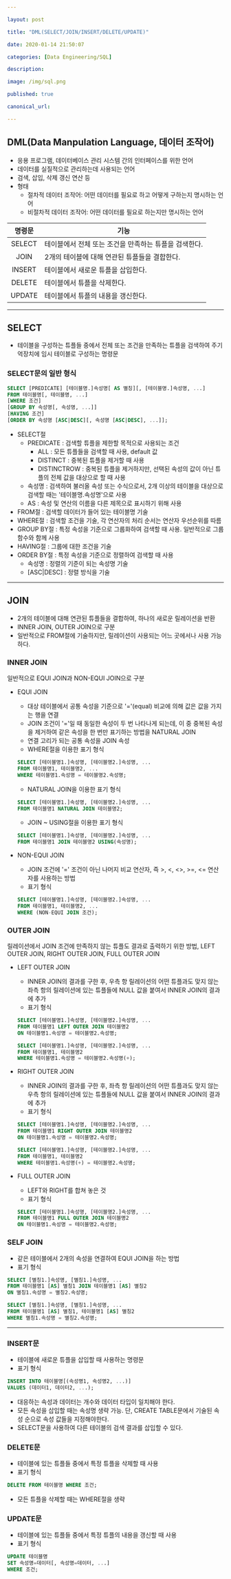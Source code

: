 ```yaml
---

layout: post

title: "DML(SELECT/JOIN/INSERT/DELETE/UPDATE)"

date: 2020-01-14 21:50:07

categories: [Data Engineering/SQL]

description:

image: /img/sql.png

published: true

canonical_url:

---
```


## DML(Data Manpulation Language, 데이터 조작어)

- 응용 프로그램, 데이터베이스 관리 시스템 간의 인터페이스를 위한 언어
- 데이터를 실질적으로 관리하는데 사용되는 언어
- 검색, 삽입, 삭제 갱신 연산 등
- 형태
  * 절차적 데이터 조작어: 어떤 데이터를 필요로 하고 어떻게 구하는지 명시하는 언어
  * 비절차적 데이터 조작어: 어떤 데이터를 필요로 하는지만 명시하는 언어

|명령문|기능|
|:---:|----|
|SELECT|테이블에서 전체 또는 조건을 만족하는 튜플을 검색한다.|
|JOIN|2개의 테이블에 대해 연관된 튜플들을 결합한다.|
|INSERT|테이블에서 새로운 튜플을 삽입한다.|
|DELETE|테이블에서 튜플을 삭제한다.|
|UPDATE|테이블에서 튜플의 내용을 갱신한다.|

----------------------------------------------------------

## SELECT

- 테이블을 구성하는 튜플들 중에서 전체 또는 조건을 만족하는 튜플을 검색하여 주기억장치에 임시 테이블로 구성하는 명령문

### SELECT문의 일반 형식

```sql
SELECT [PREDICATE] [테이블명.]속성명[ AS 별칭][, [테이블명.]속성명, ...]
FROM 테이블명[, 테이블명, ...]
[WHERE 조건]
[GROUP BY 속성명[, 속성명, ...]]
[HAVING 조건]
[ORDER BY 속성명 [ASC|DESC][, 속성명 [ASC|DESC], ...]];
```

- SELECT절
  * PREDICATE : 검색할 튜플을 제한할 목적으로 사용되는 조건
    + ALL : 모든 튜플들을 검색할 때 사용, default 값
    + DISTINCT : 중복된 튜플을 제거할 때 사용
    + DISTINCTROW : 중복된 튜플을 제거하지만, 선택된 속성의 값이 아닌 튜플의 전체 값을 대상으로 할 때 사용
  * 속성명 : 검색하여 불러올 속성 또는 수식으로서, 2개 이상의 테이블을 대상으로 검색할 때는 '테이블명.속성명'으로 사용
  * AS : 속성 및 연산의 이름을 다른 제목으로 표시하기 위해 사용
- FROM절 : 검색할 데이터가 들어 있는 테이블명 기술
- WHERE절 : 검색할 조건을 기술, 각 연산자의 처리 순서는 연산자 우선순위를 따름
- GROUP BY절 : 특정 속성을 기준으로 그룹화하여 검색할 때 사용. 일반적으로 그룹 함수와 함께 사용
- HAVING절 : 그룹에 대한 조건을 기술
- ORDER BY절 : 특정 속성을 기준으로 정렬하여 검색할 때 사용
  * 속성명 : 정렬의 기준이 되는 속성명 기술
  * [ASC|DESC] : 정렬 방식을 기술

--------------------------------------------------------

## JOIN

- 2개의 테이블에 대해 연관된 튜플들을 결합하여, 하나의 새로운 릴레이션을 반환
- INNER JOIN, OUTER JOIN으로 구분
- 일반적으로 FROM절에 기술하지만, 릴레이션이 사용되는 어느 곳에서나 사용 가능하다.

### INNER JOIN

일반적으로 EQUI JOIN과 NON-EQUI JOIN으로 구분

- EQUI JOIN
  * 대상 테이블에서 공통 속성을 기준으로 '='(equal) 비교에 의해 값은 값을 가지는 행을 연결
  * JOIN 조건이 '='일 때 동일한 속성이 두 번 나타나게 되는데, 이 중 중복된 속성을 제거하여 같은 속성을 한 번만 표기하는 방법을 NATURAL JOIN
  * 연결 고리가 되는 공통 속성을 JOIN 속성
  * WHERE절을 이용한 표기 형식

  ```sql
  SELECT [테이블명1.]속성명, [테이블명2.]속성명, ...
  FROM 테이블명1, 테이블명2, ...
  WHERE 테이블명1.속성명 = 테이블명2.속성명;
  ```

  * NATURAL JOIN을 이용한 표기 형식

  ```sql
  SELECT [테이블명1.]속성명, [테이블명2.]속성명, ...
  FROM 테이블명1 NATURAL JOIN 테이블명2;
  ```

  * JOIN ~ USING절을 이용한 표기 형식

  ```sql
  SELECT [테이블명1.]속성명, [테이블명2.]속성명, ...
  FROM 테이블명1 JOIN 테이블명2 USING(속성명);
  ```

- NON-EQUI JOIN
  * JOIN 조건에 '=' 조건이 아닌 나머지 비교 연산자, 즉 >, <, <>, >=, <= 연산자를 사용하는 방법
  * 표기 형식

  ```sql
  SELECT [테이블명1.]속성명, [테이블명2.]속성명, ...
  FROM 테이블명1, 테이블명2, ...
  WHERE (NON-EQUI JOIN 조건);
  ```

### OUTER JOIN

릴레이션에서 JOIN 조건에 만족하지 않는 튜플도 결과로 출력하기 위한 방법, LEFT OUTER JOIN, RIGHT OUTER JOIN, FULL OUTER JOIN

- LEFT OUTER JOIN
  * INNER JOIN의 결과를 구한 후, 우측 항 릴레이션의 어떤 튜플과도 맞지 않는 좌측 항의 릴레이션에 있는 튜플들에 NULL 값을 붙여서 INNER JOIN의 결과에 추가
  * 표기 형식

  ```sql
  SELECT [테이블명1.]속성명, [테이블명2.]속성명, ...
  FROM 테이블명1 LEFT OUTER JOIN 테이블명2
  ON 테이블명1.속성명 = 테이블명2.속성명;
  ```

  ```sql
  SELECT [테이블명1.]속성명, [테이블명2.]속성명, ...
  FROM 테이블명1, 테이블명2
  WHERE 테이블명1.속성명 = 테이블명2.속성명(+);
  ```

- RIGHT OUTER JOIN
  * INNER JOIN의 결과를 구한 후, 좌측 항 릴레이션의 어떤 튜플과도 맞지 않는 우측 항의 릴레이션에 있는 튜플들에 NULL 값을 붙여서 INNER JOIN의 결과에 추가
  * 표기 형식

  ```sql
  SELECT [테이블명1.]속성명, [테이블명2.]속성명, ...
  FROM 테이블명1 RIGHT OUTER JOIN 테이블명2
  ON 테이블명1.속성명 = 테이블명2.속성명;
  ```

  ```sql
  SELECT [테이블명1.]속성명, [테이블명2.]속성명, ...
  FROM 테이블명1, 테이블명2
  WHERE 테이블명1.속성명(+) = 테이블명2.속성명;
  ```

- FULL OUTER JOIN
  * LEFT와 RIGHT를 합쳐 놓은 것
  * 표기 형식

  ```sql
  SELECT [테이블명1.]속성명, [테이블명2.]속성명, ...
  FROM 테이블명1 FULL OUTER JOIN 테이블명2
  ON 테이블명1.속성명 = 테이블명2.속성명;
  ```

### SELF JOIN
- 같은 테이블에서 2개의 속성을 연결하여 EQUI JOIN을 하는 방법
- 표기 형식

```sql
SELECT [별칭1.]속성명, [별칭1.]속성명, ...
FROM 테이블명1 [AS] 별칭1 JOIN 테이블명1 [AS] 별칭2
ON 별칭1.속성명 = 별칭2.속성명;
```

```sql
SELECT [별칭1.]속성명, [별칭1.]속성명, ...
FROM 테이블명1 [AS] 별칭1, 테이블명1 [AS] 별칭2
WHERE 별칭1.속성명 = 별칭2.속성명;
```

------------------------------------------------------

### INSERT문
- 테이블에 새로운 튜플을 삽입할 때 사용하는 명령문
- 표기 형식

```sql
INSERT INTO 테이블명[(속성명1, 속성명2, ...)]
VALUES (데이터1, 데이터2, ...);
```

- 대응하는 속성과 데이터는 개수와 데이터 타입이 일치해야 한다.
- 모든 속성을 삽입할 때는 속성명 생략 가능. 단, CREATE TABLE문에서 기술된 속성 순으로 속성 값들을 지정해야한다.
- SELECT문을 사용하여 다른 테이블의 검색 결과를 삽입할 수 있다.

### DELETE문
- 테이블에 있는 튜플들 중에서 특정 튜플을 삭제할 때 사용
- 표기 형식

```sql
DELETE FROM 테이블명 WHERE 조건;
```

- 모든 튜플을 삭제할 때는 WHERE절을 생략

### UPDATE문
- 테이블에 있는 튜플들 중에서 특정 튜플의 내용을 갱신할 때 사용
- 표기 형식

```sql
UPDATE 테이블명
SET 속성명=데이터[, 속성명=데이터, ...]
WHERE 조건;
```
